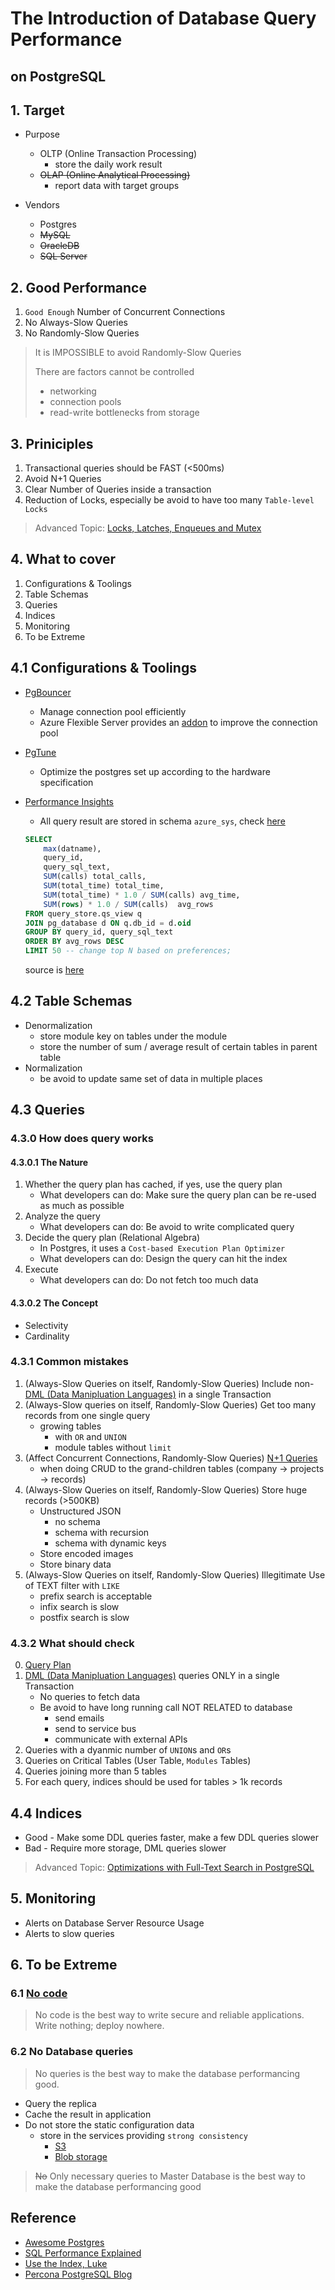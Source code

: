 # The Introduction of Database Query Performance
##                 on PostgreSQL

## 1. Target

- Purpose
    - OLTP (Online Transaction Processing)
        - store the daily work result
    - ~~OLAP (Online Analytical Processing)~~
        - report data with target groups

- Vendors
    - Postgres
    - ~~MySQL~~
    - ~~OracleDB~~
    - ~~SQL Server~~

## 2. Good Performance 

1. `Good Enough` Number of Concurrent Connections
2. No Always-Slow Queries
3. No Randomly-Slow Queries

> It is IMPOSSIBLE to avoid Randomly-Slow Queries
> 
> There are factors cannot be controlled
>   - networking
>   - connection pools
>   - read-write bottlenecks from storage

## 3. Priniciples

1. Transactional queries should be FAST (<500ms)
2. Avoid N+1 Queries
3. Clear Number of Queries inside a transaction
4. Reduction of Locks, especially be avoid to have too many `Table-level Locks`

> Advanced Topic: [Locks, Latches, Enqueues and Mutex](https://minervadb.xyz/postgresql-locks-latches-enqueues-and-mutex/)

## 4. What to cover

1. Configurations & Toolings
2. Table Schemas
3. Queries
4. Indices
5. Monitoring
6. To be Extreme

## 4.1 Configurations & Toolings

- [PgBouncer](https://www.pgbouncer.org "https://www.pgbouncer.org")
    - Manage connection pool efficiently
    - Azure Flexible Server provides an [addon](https://learn.microsoft.com/en-us/azure/postgresql/flexible-server/concepts-pgbouncer "https://learn.microsoft.com/en-us/azure/postgresql/flexible-server/concepts-pgbouncer") to improve the connection pool
- [PgTune](https://pgtune.leopard.in.ua "https://pgtune.leopard.in.ua")
    - Optimize the postgres set up according to the hardware specification
- [Performance Insights](https://learn.microsoft.com/en-us/azure/postgresql/single-server/concepts-query-performance-insight "https://learn.microsoft.com/en-us/azure/postgresql/single-server/concepts-query-performance-insight")
    - All query result are stored in schema `azure_sys`, check [here](https://learn.microsoft.com/en-us/azure/postgresql/flexible-server/how-to-identify-slow-queries "https://learn.microsoft.com/en-us/azure/postgresql/flexible-server/how-to-identify-slow-queries")

    ```sql
    SELECT
        max(datname),
        query_id,
        query_sql_text,
        SUM(calls) total_calls,
        SUM(total_time) total_time,
        SUM(total_time) * 1.0 / SUM(calls) avg_time,
        SUM(rows) * 1.0 / SUM(calls)  avg_rows
    FROM query_store.qs_view q
    JOIN pg_database d ON q.db_id = d.oid
    GROUP BY query_id, query_sql_text
    ORDER BY avg_rows DESC
    LIMIT 50 -- change top N based on preferences;
    ```
    
    source is [here](https://techcommunity.microsoft.com/t5/azure-database-support-blog/how-to-get-the-query-text-of-azure-database-for-postgresql/ba-p/3233322 "https://techcommunity.microsoft.com/t5/azure-database-support-blog/how-to-get-the-query-text-of-azure-database-for-postgresql/ba-p/3233322")

## 4.2 Table Schemas

- Denormalization
    - store module key on tables under the module
    - store the number of sum / average result of certain tables in parent table
- Normalization
    - be avoid to update same set of data in multiple places

## 4.3 Queries

### 4.3.0 How does query works

#### 4.3.0.1 The Nature

1. Whether the query plan has cached, if yes, use the query plan
    - What developers can do: Make sure the query plan can be re-used as much as possible
2. Analyze the query
    - What developers can do: Be avoid to write complicated query
3. Decide the query plan (Relational Algebra)
    - In Postgres, it uses a `Cost-based Execution Plan Optimizer`
    - What developers can do: Design the query can hit the index
4. Execute
    - What developers can do: Do not fetch too much data

#### 4.3.0.2 The Concept

- Selectivity
- Cardinality

### 4.3.1 Common mistakes

1. (Always-Slow Queries on itself, Randomly-Slow Queries) Include non-[DML (Data Manipluation Languages)](https://en.wikipedia.org/wiki/Data_manipulation_language "https://en.wikipedia.org/wiki/Data_manipulation_language") in a single Transaction
2. (Always-Slow queries on itself, Randomly-Slow Queries) Get too many records from one single query
    - growing tables
        - with `OR` and `UNION`
        - module tables without `limit`
3. (Affect Concurrent Connections, Randomly-Slow Queries) [N+1 Queries](https://docs.sentry.io/product/issues/issue-details/performance-issues/n-one-queries "https://docs.sentry.io/product/issues/issue-details/performance-issues/n-one-queries")
    - when doing CRUD to the grand-children tables (company -> projects -> records)
4. (Always-Slow Queries on itself, Randomly-Slow Queries) Store huge records (>500KB)
    - Unstructured JSON
        - no schema
        - schema with recursion
        - schema with dynamic keys
    - Store encoded images
    - Store binary data
5. (Always-Slow Queries on itself, Randomly-Slow Queries) Illegitimate Use of TEXT filter with `LIKE`
    - prefix search is acceptable
    - infix search is slow
    - postfix search is slow

### 4.3.2 What should check

0. [Query Plan](https://thoughtbot.com/blog/reading-an-explain-analyze-query-plan "https://thoughtbot.com/blog/reading-an-explain-analyze-query-plan")
1. [DML (Data Manipluation Languages)](https://en.wikipedia.org/wiki/Data_manipulation_language "https://en.wikipedia.org/wiki/Data_manipulation_language") queries ONLY in a single Transaction
    - No queries to fetch data
    - Be avoid to have long running call NOT RELATED to database
        - send emails
        - send to service bus
        - communicate with external APIs
2. Queries with a dyanmic number of `UNION`s and `OR`s
3. Queries on Critical Tables (User Table, `Modules` Tables)
4. Queries joining more than 5 tables
5. For each query, indices should be used for tables > 1k records

## 4.4 Indices

- Good - Make some DDL queries faster, make a few DDL queries slower
- Bad - Require more storage, DML queries slower

> Advanced Topic: [Optimizations with Full-Text Search in PostgreSQL](https://www.alibabacloud.com/blog/optimizations-with-full-text-search-in-postgresql_595339 "https://www.alibabacloud.com/blog/optimizations-with-full-text-search-in-postgresql_595339")

## 5. Monitoring

- Alerts on Database Server Resource Usage
- Alerts to slow queries

## 6. To be Extreme

### 6.1 [No code](https://github.com/kelseyhightower/nocode "https://github.com/kelseyhightower/nocode")

> No code is the best way to write secure and reliable applications. Write nothing; deploy nowhere.

### 6.2 No Database queries

> No queries is the best way to make the database performancing good.

- Query the replica
- Cache the result in application
- Do not store the static configuration data
    - store in the services providing `strong consistency`
        - [S3](https://aws.amazon.com/tw/s3/consistency "https://aws.amazon.com/tw/s3/consistency")
        - [Blob storage](https://learn.microsoft.com/en-us/azure/storage/blobs/concurrency-manage "https://learn.microsoft.com/en-us/azure/storage/blobs/concurrency-manage")

> ~~No~~ Only necessary queries to Master Database is the best way to make the database performancing good

## Reference

- [Awesome Postgres](https://github.com/dhamaniasad/awesome-postgres "https://github.com/dhamaniasad/awesome-postgres")
- [SQL Performance Explained](https://sql-performance-explained.com "https://sql-performance-explained.com")
- [Use the Index, Luke](https://use-the-index-luke.com "https://use-the-index-luke.com")
- [Percona PostgreSQL Blog](https://www.percona.com/blog/category/postgresql "https://www.percona.com/blog/category/postgresql")